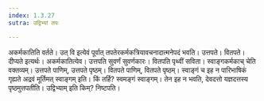 ```yaml
---
index: 1.3.27
sutra: उद्विभ्यां तपः

---
```

अकर्मकातिति वर्तते। उत् वि इत्येवं पूर्वात् तपतेरकर्मकत्रियावचनादात्मनेपदं भवति। उत्तपते। वितपते। दीप्यते इत्यर्थः। अकर्मकातित्येव। उत्तपति सुवर्णं सुवर्णकारः। वितपति पृथ्वीं सविता। स्वाङ्गकर्मकाच् चेति वक्तव्यम्। उत्तपते पाणिम्, उत्तपते पृष्ठम्। वितपते पाणिम्, वितपते पृष्ठम्। स्वाङ्गं च इह न पारिभाषिकं गृह्यते अद्रवं मूर्तिमत् स्वाङ्गम् इति। किं तर्हि? स्वमङ्गं स्वाङ्गम्। तेन इह न भवति, देवदत्तो यज्ञदत्तस्य पृष्ठमुत्तपतीति। उद्विभ्याम् इति किम्? निष्टपति।